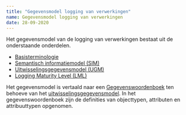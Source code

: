 ```yaml
---
title: "Gegevensmodel logging van verwerkingen"
name: Gegevensmodel logging van verwerkingen
date: 28-09-2020
---
```


Het gegevensmodel van de logging van verwerkingen bestaat uit de onderstaande onderdelen.

- [Basisterminologie](./basisterminologie/readme.md)
- [Semantisch informatiemodel (SIM)](./semantisch_informatiemodel/readme.md)
- [Uitwisselingsgegevensmodel (UGM)](./uitwisselingsgegevensmodel/readme.md)
- [Logging Maturity Level (LML)](./logging_maturity_level/readme.md)

Het gegevensmodel is vertaald naar een [Gegevenswoordenboek](../gegevenswoordenboek/readme.md) ten behoeve van het [uitwisselingsgegevensmodel](./uitwisselingsgegevensmodel/readme.md). In het gegevenswoordenboek zijn de definities van objecttypen, attributen en attribuuttypen opgenomen.
